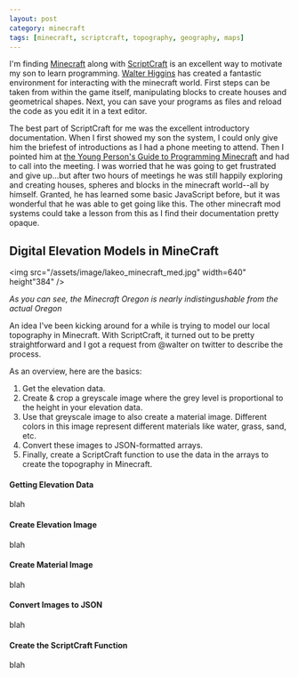 ```yaml
---
layout: post
category: minecraft
tags: [minecraft, scriptcraft, topography, geography, maps]
---
```


I'm finding [Minecraft](https://minecraft.net/) along with
[ScriptCraft](http://scriptcraftjs.org/) is an excellent way to
motivate my son to learn programming.  [Walter
Higgins](https://twitter.com/walter) has created a fantastic
environment for interacting with the minecraft world.  First steps can
be taken from within the game itself, manipulating blocks to create
houses and geometrical shapes.  Next, you can save your programs as
files and reload the code as you edit it in a text editor.

The best part of ScriptCraft for me was the excellent introductory
documentation.  When I first showed my son the system, I could only
give him the briefest of introductions as I had a phone meeting to
attend.  Then I pointed him at [the Young Person's Guide to
Programming
Minecraft](https://github.com/walterhiggins/ScriptCraft/blob/master/docs/YoungPersonsGuideToProgrammingMinecraft.md#the-young-persons-guide-to-programming-in-minecraft)
and had to call into the meeting.  I was worried that he was going to
get frustrated and give up...but after two hours of meetings he was
still happily exploring and creating houses, spheres and blocks in the
minecraft world--all by himself.  Granted, he has learned some basic
JavaScript before, but it was wonderful that he was able to get going
like this.  The other minecraft mod systems could take a lesson from
this as I find their documentation pretty opaque.

Digital Elevation Models in MineCraft
-------------------------------------

<img src="/assets/image/lakeo_minecraft_med.jpg" width=640" height"384" />

*As you can see, the Minecraft Oregon is nearly indistingushable from
 the actual Oregon*

An idea I've been kicking around for a while is trying to model our
local topography in Minecraft.  With ScriptCraft, it turned out to be
pretty straightforward and I got a request from @walter on twitter to
describe the process.

As an overview, here are the basics:

1. Get the elevation data.
2. Create & crop a greyscale image where the grey level is proportional to the height in your elevation data.
3. Use that greyscale image to also create a material image.  Different colors in this image represent different materials like water, grass, sand, etc.
4. Convert these images to JSON-formatted arrays.
5. Finally, create a ScriptCraft function to use the data in the arrays to create the topography in Minecraft.

<h4>Getting Elevation Data</h4>

blah

<h4>Create Elevation Image</h4>

blah

<h4>Create Material Image</h4>

blah

<h4>Convert Images to JSON</h4>

blah

<h4>Create the ScriptCraft Function</h4>

blah
